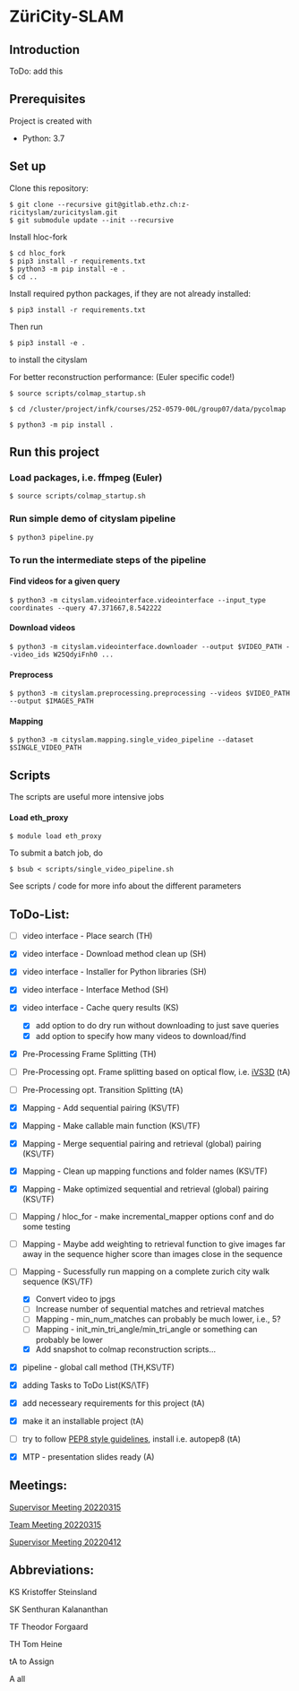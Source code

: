 # ZüriCity-SLAM
## Introduction
ToDo: add this

## Prerequisites
Project is created with
* Python: 3.7

## Set up
Clone this repository:
```
$ git clone --recursive git@gitlab.ethz.ch:z-ricityslam/zuricityslam.git
$ git submodule update --init --recursive
```

Install hloc-fork
```
$ cd hloc_fork
$ pip3 install -r requirements.txt
$ python3 -m pip install -e .
$ cd ..
```

Install required python packages, if they are not already installed:
```
$ pip3 install -r requirements.txt
```

Then run
```
$ pip3 install -e .
```
to install the cityslam

For better reconstruction performance: (Euler specific code!)
```
$ source scripts/colmap_startup.sh

$ cd /cluster/project/infk/courses/252-0579-00L/group07/data/pycolmap

$ python3 -m pip install .

```

## Run this project

### Load packages, i.e. ffmpeg (Euler)
```
$ source scripts/colmap_startup.sh
```

### Run simple demo of cityslam pipeline
```
$ python3 pipeline.py
```

### To run the intermediate steps of the pipeline

#### Find videos for a given query
```
$ python3 -m cityslam.videointerface.videointerface --input_type coordinates --query 47.371667,8.542222
```

#### Download videos
```
$ python3 -m cityslam.videointerface.downloader --output $VIDEO_PATH --video_ids W25QdyiFnh0 ...
```

#### Preprocess
```
$ python3 -m cityslam.preprocessing.preprocessing --videos $VIDEO_PATH --output $IMAGES_PATH
```

#### Mapping

```
$ python3 -m cityslam.mapping.single_video_pipeline --dataset $SINGLE_VIDEO_PATH
```

## Scripts
The scripts are useful more intensive jobs

#### Load eth_proxy
```
$ module load eth_proxy
```

To submit a batch job, do
```
$ bsub < scripts/single_video_pipeline.sh
```
See scripts / code for more info about the different parameters

## ToDo-List:

- [ ] video interface - Place search (TH)
- [x] video interface - Download method clean up (SH)
- [x] video interface - Installer for Python libraries (SH)
- [x] video interface - Interface Method (SH)
- [x] video interface - Cache query results (KS)
    - [x] add option to do dry run without downloading to just save queries
    - [x] add option to specify how many videos to download/find

- [x] Pre-Processing Frame Splitting (TH)
- [ ] Pre-Processing opt. Frame splitting based on optical flow, i.e. [iVS3D](https://github.com/iVS3D/iVS3D) (tA)
- [ ] Pre-Processing opt. Transition Splitting (tA)

- [x] Mapping - Add sequential pairing (KS\\/TF)
- [x] Mapping - Make callable main function (KS\\/TF)
- [x] Mapping - Merge sequential pairing and retrieval (global) pairing (KS\\/TF)
- [x] Mapping - Clean up mapping functions and folder names (KS\\/TF)
- [x] Mapping - Make optimized sequential and retrieval (global) pairing (KS\\/TF)
- [ ] Mapping / hloc_for - make incremental_mapper options conf and do some testing
- [ ] Mapping - Maybe add weighting to retrieval function to give images far away in the sequence higher score than images close in the sequence
- [ ] Mapping - Sucessfully run mapping on a complete zurich city walk sequence (KS\\/TF)
	- [x] Convert video to jpgs
	- [ ] Increase number of sequential matches and retrieval matches
    - [ ] Mapping - min_num_matches can probably be much lower, i.e., 5?
	- [ ] Mapping - init_min_tri_angle/min_tri_angle or something can probably be lower
	- [x] Add snapshot to colmap reconstruction scripts...

- [x] pipeline - global call method (TH,KS\\/TF)
- [x] adding Tasks to ToDo List(KS/\\TF)
- [x] add necesseary requirements for this project (tA)
- [x] make it an installable project (tA)
- [ ] try to follow [PEP8 style guidelines](https://peps.python.org/pep-0008/), install i.e. autopep8 (tA)
- [x] MTP - presentation slides ready (A)

## Meetings:

[Supervisor Meeting 20220315](docu/meeting20220315.md)

[Team Meeting 20220315](docu/teammeeting20220315.md)

[Supervisor Meeting 20220412](docu/meeting20220412.md)

## Abbreviations:

KS Kristoffer Steinsland

SK Senthuran Kalananthan

TF Theodor Forgaard

TH Tom Heine

tA to Assign

A all
